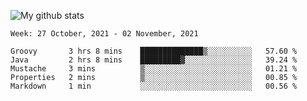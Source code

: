 ![My github stats](https://github-readme-stats.vercel.app/api?username=romvoid95&theme=gruvbox&include_all_commits=true&show_icons=true")

<!--START_SECTION:waka-->
```text
Week: 27 October, 2021 - 02 November, 2021

Groovy       3 hrs 8 mins    ██████████████▒░░░░░░░░░░   57.60 % 
Java         2 hrs 8 mins    █████████▓░░░░░░░░░░░░░░░   39.24 % 
Mustache     3 mins          ▒░░░░░░░░░░░░░░░░░░░░░░░░   01.21 % 
Properties   2 mins          ▒░░░░░░░░░░░░░░░░░░░░░░░░   00.85 % 
Markdown     1 min           ░░░░░░░░░░░░░░░░░░░░░░░░░   00.56 % 
```
<!--END_SECTION:waka-->
